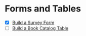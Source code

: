 # Forms and Tables

- [x] [Build a Survey Form](./01.html)
- [ ] [Build a Book Catalog Table](./02.html)
